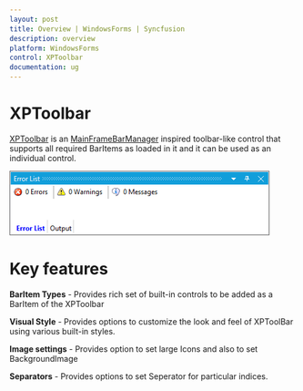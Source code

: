 ```yaml
---
layout: post
title: Overview | WindowsForms | Syncfusion
description: overview
platform: WindowsForms
control: XPToolbar
documentation: ug
---
```


# XPToolbar

[XPToolbar](https://help.syncfusion.com/cr/cref_files/windowsforms/tools/Syncfusion.Tools.Windows~Syncfusion.Windows.Forms.Tools.XPMenus.XPToolBar.html) is an [MainFrameBarManager](https://help.syncfusion.com/cr/cref_files/windowsforms/tools/Syncfusion.Tools.Windows~Syncfusion.Windows.Forms.Tools.XPMenus.MainFrameBarManager.html) inspired toolbar-like control that supports all required BarItems as loaded in it and it can be used as an individual control.

![](Overview_images/Overview_img2.png)

# Key features

**BarItem Types** - Provides rich set of built-in controls to be added as a BarItem of the XPToolbar

**Visual Style** - Provides options to customize the look and feel of XPToolBar using various built-in styles.

**Image settings** - Provides option to set large Icons and also to set BackgroundImage

**Separators** - Provides options to set Seperator for particular indices.

